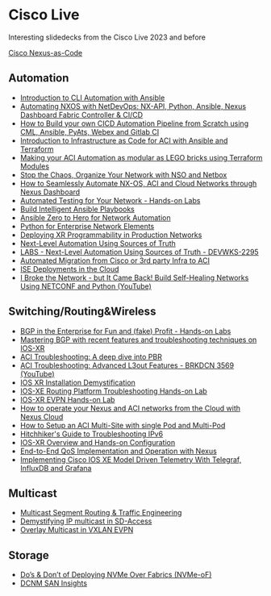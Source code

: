 # Cisco Live

Interesting slidedecks from the Cisco Live 2023 and before

[Cisco Nexus-as-Code](https://developer.cisco.com/docs/nexus-as-code/)

## Automation
* [Introduction to CLI Automation with Ansible](https://www.ciscolive.com/c/dam/r/ciscolive/emea/docs/2023/pdf/LTRSPG-1192.pdf)
* [Automating NXOS with NetDevOps:
NX-API, Python, Ansible, Nexus
Dashboard Fabric Controller & CI/CD](https://www.ciscolive.com/c/dam/r/ciscolive/emea/docs/2023/pdf/LTRDCN-3903.pdf)
* [How to Build your own CICD Automation
Pipeline from Scratch using CML,
Ansible, PyAts, Webex and Gitlab CI](https://www.ciscolive.com/c/dam/r/ciscolive/emea/docs/2023/pdf/DEVNET-2015.pdf)
* [Introduction to Infrastructure as Code for ACI with Ansible and Terraform](https://www.ciscolive.com/c/dam/r/ciscolive/emea/docs/2023/pdf/BRKDCN-2906.pdf)
* [Making your ACI Automation as modular as LEGO bricks using Terraform Modules](https://www.ciscolive.com/c/dam/r/ciscolive/emea/docs/2023/pdf/DEVWKS-2931.pdf)
* [Stop the Chaos, Organize Your
Network with NSO and Netbox](https://www.ciscolive.com/c/dam/r/ciscolive/emea/docs/2023/pdf/DEVNET-2459.pdf)
* [How to Seamlessly Automate NX-OS, ACI and Cloud Networks through Nexus Dashboard](https://www.ciscolive.com/c/dam/r/ciscolive/emea/docs/2023/pdf/BRKDCN-1615.pdf)
* [Automated Testing for Your
Network - Hands-on Labs](https://www.ciscolive.com/c/dam/r/ciscolive/emea/docs/2023/pdf/LTRATO-2001.pdf)
* [Build Intelligent Ansible
Playbooks](https://www.ciscolive.com/c/dam/r/ciscolive/emea/docs/2023/pdf/DEVNET-2050.pdf)
* [Ansible Zero to Hero for Network Automation](https://www.ciscolive.com/c/dam/r/ciscolive/emea/docs/2023/pdf/LTROPS-2409.pdf)
* [Python for Enterprise Network Elements](https://www.ciscolive.com/c/dam/r/ciscolive/emea/docs/2023/pdf/DEVWKS-2320.pdf)
* [Deploying XR
Programmability in
Production Networks](https://www.ciscolive.com/c/dam/r/ciscolive/emea/docs/2023/pdf/BRKSPG-2031.pdf)
* [Next-Level Automation Using Sources of Truth](https://www.ciscolive.com/c/dam/r/ciscolive/emea/docs/2023/pdf/DEVWKS-2295.pdf)
* [LABS - Next-Level Automation Using Sources of Truth - DEVWKS-2295](https://developer.cisco.com/learning/labs/devwks-2295/introduction/)
* [Automated Migration from Cisco or 3rd party Infra to ACI](https://www.ciscolive.com/c/dam/r/ciscolive/emea/docs/2023/pdf/DEVNET-2409.pdf)
* [ISE Deployments in the Cloud](https://www.ciscolive.com/c/dam/r/ciscolive/emea/docs/2023/pdf/LTRSEC-2000.pdf)
* [I Broke the Network - but It Came Back! Build Self-Healing Networks Using NETCONF and Python (YouTube)](https://www.youtube.com/watch?v=Q7QrEy9N_y0)

## Switching/Routing&Wireless
* [BGP in the Enterprise
for Fun and (fake) Profit - Hands-on Labs](https://www.ciscolive.com/c/dam/r/ciscolive/emea/docs/2023/pdf/LTRENT-2978.pdf)
* [Mastering BGP with recent features and troubleshooting techniques on IOS-XR](https://www.ciscolive.com/c/dam/r/ciscolive/emea/docs/2023/pdf/LTRSP-2140.pdf)
* [ACI Troubleshooting: A deep dive into PBR](https://www.ciscolive.com/c/dam/r/ciscolive/emea/docs/2023/pdf/BRKDCN-3915.pdf)
* [ACI Troubleshooting: Advanced L3out Features - BRKDCN 3569 (YouTube)](https://www.youtube.com/watch?v=CjycOIQeOYw)
* [IOS XR Installation Demystification](https://www.ciscolive.com/c/dam/r/ciscolive/emea/docs/2023/pdf/LTRSP-2693.pdf)
* [IOS-XE Routing Platform Troubleshooting Hands-on Lab](https://www.ciscolive.com/c/dam/r/ciscolive/emea/docs/2023/pdf/LTRTRS-2293.pdf)
* [IOS-XR EVPN Hands-on Lab](https://www.ciscolive.com/c/dam/r/ciscolive/emea/docs/2023/pdf/LTRSP-2837.pdf)
* [How to operate your Nexus and ACI networks from the Cloud with Nexus Cloud](https://www.ciscolive.com/c/dam/r/ciscolive/emea/docs/2023/pdf/BRKDCN-1688.pdf)
* [How to Setup an ACI Multi-Site with single Pod and Multi-Pod](https://www.ciscolive.com/c/dam/r/ciscolive/emea/docs/2023/pdf/BRKDCN-2919.pdf)
* [Hitchhiker's Guide to
Troubleshooting IPv6](https://www.ciscolive.com/c/dam/r/ciscolive/emea/docs/2023/pdf/BRKIPV-3340.pdf)
* [IOS-XR Overview and Hands-on Configuration](https://www.ciscolive.com/c/dam/r/ciscolive/emea/docs/2023/pdf/LTRSP-2054.pdf)
* [End-to-End QoS
Implementation and
Operation with Nexus](https://www.ciscolive.com/c/dam/r/ciscolive/emea/docs/2023/pdf/BRKDCN-3953.pdf)
* [Implementing Cisco IOS XE Model Driven Telemetry With Telegraf, InfluxDB and Grafana](https://www.ciscolive.com/c/dam/r/ciscolive/emea/docs/2023/pdf/DEVWKS-2270.pdf)


## Multicast
* [Multicast Segment Routing & Traffic Engineering](https://www.ciscolive.com/c/dam/r/ciscolive/emea/docs/2023/pdf/BRKMPL-1123.pdf)
* [Demystifying IP multicast in SD-Access](https://www.ciscolive.com/c/dam/r/ciscolive/emea/docs/2023/pdf/BRKENS-2820.pdf)
* [Overlay Multicast in VXLAN
EVPN](https://www.ciscolive.com/c/dam/r/ciscolive/emea/docs/2023/pdf/BRKDCN-3638.pdf)


## Storage
* [Do’s & Don’t of Deploying
NVMe Over Fabrics (NVMe-oF)](https://www.ciscolive.com/c/dam/r/ciscolive/emea/docs/2023/pdf/BRKDCN-3912.pdf)
* [DCNM SAN Insights](https://www.ciscolive.com/c/dam/r/ciscolive/emea/docs/2023/pdf/BRKDCN-3947.pdf)
